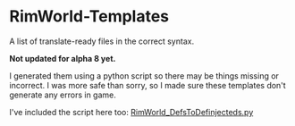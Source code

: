 RimWorld-Templates
==================

A list of translate-ready files in the correct syntax.

__Not updated for alpha 8 yet.__

I generated them using a python script so there may be things missing or incorrect. I was more safe than sorry, so I made sure these templates don't generate any errors in game.

I've included the script here too: [RimWorld_DefsToDefinjecteds.py](../blob/master/RimWorld_DefsToDefinjecteds.py)
